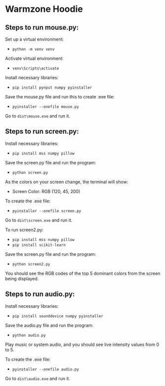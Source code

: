# Warmzone Hoodie

## Steps to run mouse.py:
Set up a virtual environment:
- `python -m venv venv`

Activate virtual environment:
- `venv\Scripts\activate`

Install necessary libraries:
- `pip install pynput numpy pyinstaller`
  
Save the mouse.py file and run this to create .exe file:
- `pyinstaller --onefile mouse.py`
  
Go to `dist\mouse.exe` and run it.

## Steps to run screen.py:
Install necessary libraries:
- `pip install mss numpy pillow`

Save the screen.py file and run the program:
- `python screen.py`
  
As the colors on your screen change, the terminal will show: 
- Screen Color: RGB (120, 45, 200)

To create the .exe file:
- `pyinstaller --onefile screen.py`

Go to `dist\screen.exe` and run it.

To run screen2.py:
- `pip install mss numpy pillow`
- `pip install scikit-learn`

Save the screen.py file and run the program:
- `python screen2.py`

You should see the RGB codes of the top 5 dominant colors from the screen being displayed.

## Steps to run audio.py:
Install necessary libraries:
- `pip install sounddevice numpy pyinstaller`

Save the audio.py file and run the program:
- `python audio.py`
  
Play music or system audio, and you should see live intensity values from 0 to 5.

To create the .exe file:
- `pyinstaller --onefile audio.py`

Go to `dist\audio.exe` and run it.
